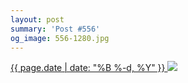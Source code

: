 ```yaml
---
layout: post
summary: 'Post #556'
og_image: 556-1280.jpg
---
```


<p>
 <time>
  <a href="/556">
   {{ page.date | date: "%B %-d, %Y" }}
  </a>
 </time>
 <a href="/556">
  <img sizes="(min-width: 700px) 50vw, calc(100vw - 2rem)" src="{{ site.assets_url }}/556-640.jpg" srcset="{{ site.assets_url }}/556-320.jpg 320w, {{ site.assets_url }}/556-640.jpg 640w, {{ site.assets_url }}/556-960.jpg 960w, {{ site.assets_url }}/556-1280.jpg 1280w"/>
 </a>
</p>
